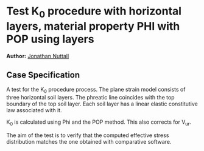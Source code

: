 # Test K<sub>0</sub> procedure with horizontal layers, material property PHI with POP using layers

**Author:** [Jonathan Nuttall](https://github.com/mcgicjn2)

## Case Specification
A test for the K<sub>0</sub> procedure process.  The plane strain model consists of three horizontal soil layers.  The phreatic line coincides with the top boundary of the top soil layer.  Each soil layer has a linear elastic constitutive law associated with it.

K<sub>0</sub> is calculated using Phi and the POP method. This also corrects for V<sub>ur</sub>.

The aim of the test is to verify that the computed effective stress distribution matches the one obtained with comparative software.